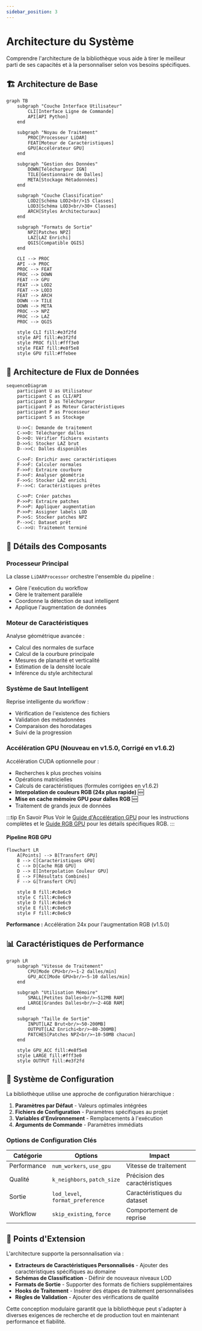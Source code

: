 ```yaml
---
sidebar_position: 3
---
```


# Architecture du Système

Comprendre l'architecture de la bibliothèque vous aide à tirer le meilleur parti de ses capacités et à la personnaliser selon vos besoins spécifiques.

## 🏗️ Architecture de Base

```mermaid
graph TB
    subgraph "Couche Interface Utilisateur"
        CLI[Interface Ligne de Commande]
        API[API Python]
    end

    subgraph "Noyau de Traitement"
        PROC[Processeur LiDAR]
        FEAT[Moteur de Caractéristiques]
        GPU[Accélérateur GPU]
    end

    subgraph "Gestion des Données"
        DOWN[Téléchargeur IGN]
        TILE[Gestionnaire de Dalles]
        META[Stockage Métadonnées]
    end

    subgraph "Couche Classification"
        LOD2[Schéma LOD2<br/>15 Classes]
        LOD3[Schéma LOD3<br/>30+ Classes]
        ARCH[Styles Architecturaux]
    end

    subgraph "Formats de Sortie"
        NPZ[Patches NPZ]
        LAZ[LAZ Enrichi]
        QGIS[Compatible QGIS]
    end

    CLI --> PROC
    API --> PROC
    PROC --> FEAT
    PROC --> DOWN
    FEAT --> GPU
    FEAT --> LOD2
    FEAT --> LOD3
    FEAT --> ARCH
    DOWN --> TILE
    DOWN --> META
    PROC --> NPZ
    PROC --> LAZ
    PROC --> QGIS

    style CLI fill:#e3f2fd
    style API fill:#e3f2fd
    style PROC fill:#fff3e0
    style FEAT fill:#e8f5e8
    style GPU fill:#ffebee
```

## 🔄 Architecture de Flux de Données

```mermaid
sequenceDiagram
    participant U as Utilisateur
    participant C as CLI/API
    participant D as Téléchargeur
    participant F as Moteur Caractéristiques
    participant P as Processeur
    participant S as Stockage

    U->>C: Demande de traitement
    C->>D: Télécharger dalles
    D->>D: Vérifier fichiers existants
    D->>S: Stocker LAZ brut
    D-->>C: Dalles disponibles

    C->>F: Enrichir avec caractéristiques
    F->>F: Calculer normales
    F->>F: Extraire courbure
    F->>F: Analyser géométrie
    F->>S: Stocker LAZ enrichi
    F-->>C: Caractéristiques prêtes

    C->>P: Créer patches
    P->>P: Extraire patches
    P->>P: Appliquer augmentation
    P->>P: Assigner labels LOD
    P->>S: Stocker patches NPZ
    P-->>C: Dataset prêt
    C-->>U: Traitement terminé
```

## 🧩 Détails des Composants

### Processeur Principal

La classe `LiDARProcessor` orchestre l'ensemble du pipeline :

- Gère l'exécution du workflow
- Gère le traitement parallèle
- Coordonne la détection de saut intelligent
- Applique l'augmentation de données

### Moteur de Caractéristiques

Analyse géométrique avancée :

- Calcul des normales de surface
- Calcul de la courbure principale
- Mesures de planarité et verticalité
- Estimation de la densité locale
- Inférence du style architectural

### Système de Saut Intelligent

Reprise intelligente du workflow :

- Vérification de l'existence des fichiers
- Validation des métadonnées
- Comparaison des horodatages
- Suivi de la progression

### Accélération GPU (Nouveau en v1.5.0, Corrigé en v1.6.2)

Accélération CUDA optionnelle pour :

- Recherches k plus proches voisins
- Opérations matricielles
- Calculs de caractéristiques (formules corrigées en v1.6.2)
- **Interpolation de couleurs RGB (24x plus rapide)** 🆕
- **Mise en cache mémoire GPU pour dalles RGB** 🆕
- Traitement de grands jeux de données

:::tip En Savoir Plus
Voir le [Guide d'Accélération GPU](gpu/overview.md) pour les instructions complètes et le [Guide RGB GPU](gpu/rgb-augmentation.md) pour les détails spécifiques RGB.
:::

#### Pipeline RGB GPU

```mermaid
flowchart LR
    A[Points] --> B[Transfert GPU]
    B --> C[Caractéristiques GPU]
    C --> D[Cache RGB GPU]
    D --> E[Interpolation Couleur GPU]
    E --> F[Résultats Combinés]
    F --> G[Transfert CPU]

    style B fill:#c8e6c9
    style C fill:#c8e6c9
    style D fill:#c8e6c9
    style E fill:#c8e6c9
    style F fill:#c8e6c9
```

**Performance :** Accélération 24x pour l'augmentation RGB (v1.5.0)

## 📊 Caractéristiques de Performance

```mermaid
graph LR
    subgraph "Vitesse de Traitement"
        CPU[Mode CPU<br/>~1-2 dalles/min]
        GPU_ACC[Mode GPU<br/>~5-10 dalles/min]
    end

    subgraph "Utilisation Mémoire"
        SMALL[Petites Dalles<br/>~512MB RAM]
        LARGE[Grandes Dalles<br/>~2-4GB RAM]
    end

    subgraph "Taille de Sortie"
        INPUT[LAZ Brut<br/>~50-200MB]
        OUTPUT[LAZ Enrichi<br/>~80-300MB]
        PATCHES[Patches NPZ<br/>~10-50MB chacun]
    end

    style GPU_ACC fill:#e8f5e8
    style LARGE fill:#fff3e0
    style OUTPUT fill:#e3f2fd
```

## 🔧 Système de Configuration

La bibliothèque utilise une approche de configuration hiérarchique :

1. **Paramètres par Défaut** - Valeurs optimales intégrées
2. **Fichiers de Configuration** - Paramètres spécifiques au projet
3. **Variables d'Environnement** - Remplacements à l'exécution
4. **Arguments de Commande** - Paramètres immédiats

### Options de Configuration Clés

| Catégorie   | Options                          | Impact                         |
| ----------- | -------------------------------- | ------------------------------ |
| Performance | `num_workers`, `use_gpu`         | Vitesse de traitement          |
| Qualité     | `k_neighbors`, `patch_size`      | Précision des caractéristiques |
| Sortie      | `lod_level`, `format_preference` | Caractéristiques du dataset    |
| Workflow    | `skip_existing`, `force`         | Comportement de reprise        |

## 🚀 Points d'Extension

L'architecture supporte la personnalisation via :

- **Extracteurs de Caractéristiques Personnalisés** - Ajouter des caractéristiques spécifiques au domaine
- **Schémas de Classification** - Définir de nouveaux niveaux LOD
- **Formats de Sortie** - Supporter des formats de fichiers supplémentaires
- **Hooks de Traitement** - Insérer des étapes de traitement personnalisées
- **Règles de Validation** - Ajouter des vérifications de qualité

Cette conception modulaire garantit que la bibliothèque peut s'adapter à diverses exigences de recherche et de production tout en maintenant performance et fiabilité.
